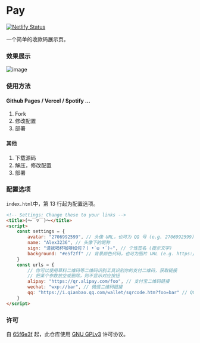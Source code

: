 # Pay

[![Netlify Status](https://api.netlify.com/api/v1/badges/7badc2ac-2e40-4ed2-8df5-704a25fc921d/deploy-status)](https://app.netlify.com/sites/al-pay/deploys)

一个简单的收款码展示页。

### 效果展示

![image](https://s0.wordpress.com/mshots/v1/https%3A%2F%2Fpay.alex3236.top%2F?w=1000)

### 使用方法

#### Github Pages / Vercel / Spotify ...

1. Fork
2. 修改配置
3. 部署

#### 其他

1. 下载源码
2. 解压，修改配置
3. 部署

### 配置选项

`index.html`中，第 13 行起为配置选项。

```html
<!-- Settings: Change these to your links -->
<title>(～￣▽￣)～</title>
<script>
    const settings = {
        avatar: "2706992599", // 头像 URL，也可为 QQ 号 (e.g. 2706992599) 或 Github 用户名 (e.g. @alex3236)
        name: "Alex3236", // 头像下的昵称
        sign: "请我喝杯咖啡如何？( •̀ ω •́ )✧", // 个性签名 (提示文字)
        background: "#e5f2ff" // 背景颜色代码，也可为图片 URL (e.g. https://www.dmoe.cc/random.php)
    }
    const urls = {
        // 你可以使用草料二维码等二维码识别工具识别你的支付二维码，获取链接
        // 把某个参数放空或删除，则不显示对应按钮
        alipay: "https://qr.alipay.com/foo", // 支付宝二维码链接
        wechat: "wxp://bar", // 微信二维码链接
        qq: "https://i.qianbao.qq.com/wallet/sqrcode.htm?foo=bar" // QQ 二维码链接
    }
</script>
```

### 许可
自 [65f6e3f](https://github.com/alex3236/pay/commit/65f6e3f74e26e766b611b2d36f42d6841ad5d806) 起，此仓库使用 [GNU GPLv3](https://www.gnu.org/licenses/gpl-3.0.html) 许可协议。
